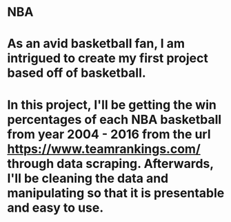 # NBA

# As an avid basketball fan, I am intrigued to create my first project based off of basketball. 

# In this project, I'll be getting the win percentages of each NBA basketball from year 2004 - 2016 from the url https://www.teamrankings.com/ through data scraping. Afterwards, I'll be cleaning the data and manipulating so that it is presentable and easy to use.
